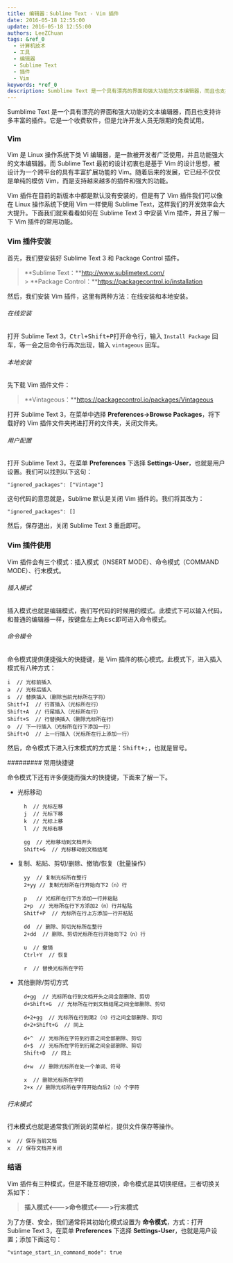 ```yaml
---
title: 编辑器：Sublime Text - Vim 插件
date: 2016-05-18 12:55:00
update: 2016-05-18 12:55:00
authors: LeeZChuan
tags: &ref_0
  - 计算机技术
  - 工具
  - 编辑器
  - Sublime Text
  - 插件
  - Vim
keywords: *ref_0
description: Sumblime Text 是一个具有漂亮的界面和强大功能的文本编辑器，而且也支持许多丰富的插件。它是一个收费软件，但是允许开发人员无限期的免费试用。
---
```




Sumblime Text 是一个具有漂亮的界面和强大功能的文本编辑器，而且也支持许多丰富的插件。它是一个收费软件，但是允许开发人员无限期的免费试用。

<!-- truncate -->

### Vim

Vim 是 Linux 操作系统下类 Vi 编辑器，是一款被开发者广泛使用，并且功能强大的文本编辑器。而 Sublime Text 最初的设计初衷也是基于 Vim 的设计思想，被设计为一个跨平台的具有丰富扩展功能的 Vim。随着后来的发展，它已经不仅仅是单纯的模仿 Vim，而是支持越来越多的插件和强大的功能。

Vim 插件在目前的新版本中都是默认没有安装的，但是有了 Vim 插件我们可以像在 Linux 操作系统下使用 Vim 一样使用 Sublime Text，这样我们的开发效率会大大提升。下面我们就来看看如何在 Sublime Text 3 中安装 Vim 插件，并且了解一下 Vim 插件的常用功能。

### Vim 插件安装

首先，我们要安装好 Sublime Text 3 和 Package Control 插件。

> **Sublime Text：**http://www.sublimetext.com/ <br /> > **Package Control：**https://packagecontrol.io/installation

然后，我们安装 Vim 插件，这里有两种方法：在线安装和本地安装。

###### 在线安装

打开 Sublime Text 3，<kbd>Ctrl+Shift+P</kbd>打开命令行，输入 `Install Package` 回车，等一会之后命令行再次出现，输入 `vintageous` 回车。

###### 本地安装

先下载 Vim 插件文件：

> **Vintageous：**https://packagecontrol.io/packages/Vintageous

打开 Sublime Text 3，在菜单中选择 **Preferences->Browse Packages**，将下载好的 Vim 插件文件夹拷进打开的文件夹，关闭文件夹。

###### 用户配置

打开 Sublime Text 3，在菜单 **Preferences** 下选择 **Settings-User**，也就是用户设置。我们可以找到以下这句：

    "ignored_packages": ["Vintage"]

这句代码的意思就是，Sublime 默认是关闭 Vim 插件的。我们将其改为：

    "ignored_packages": []

然后，保存退出，关闭 Sublime Text 3 重启即可。

### Vim 插件使用

Vim 插件会有三个模式：插入模式（INSERT MODE）、命令模式（COMMAND MODE）、行末模式。

###### 插入模式

插入模式也就是编辑模式，我们写代码的时候用的模式。此模式下可以输入代码，和普通的编辑器一样，按键盘左上角<kbd>Esc</kbd>即可进入命令模式。

###### 命令模令

命令模式提供便捷强大的快捷键，是 Vim 插件的核心模式。此模式下，进入插入模式有八种方式：

    i  // 光标前插入
    a  // 光标后插入
    s  // 替换插入（删除当前光标所在字符）
    Shitf+I  // 行首插入（光标所在行）
    Shift+A  // 行尾插入（光标所在行）
    Shift+S  // 行替换插入（删除光标所在行）
    o  // 下一行插入（光标所在行下添加一行）
    Shift+O  // 上一行插入（光标所在行上添加一行）

然后，命令模式下进入行末模式的方式是：<kbd>Shift+;</kbd>，也就是冒号。

######### 常用快捷键

命令模式下还有许多便捷而强大的快捷键，下面来了解一下。

- 光标移动

        h  // 光标左移
        j  // 光标下移
        k  // 光标上移
        l  // 光标右移

        gg  // 光标移动到文档开头
        Shift+G  // 光标移动到文档结尾

- 复制、粘贴、剪切/删除、撤销/恢复（批量操作）

        yy  // 复制光标所在整行
        2+yy // 复制光标所在行开始向下2（n）行

        p   // 光标所在行下方添加一行并粘贴
        2+p  // 光标所在行下方添加2（n）行并粘贴
        Shitf+P  // 光标所在行上方添加一行并粘贴

        dd  // 删除、剪切光标所在整行
        2+dd  // 删除、剪切光标所在行开始向下2（n）行

        u  // 撤销
        Ctrl+Y  // 恢复

        r  // 替换光标所在字符

- 其他删除/剪切方式

        d+gg  // 光标所在行到文档开头之间全部删除、剪切
        d+Shift+G  // 光标所在行到文档结尾之间全部删除、剪切

        d+2+gg  // 光标所在行到第2（n）行之间全部删除、剪切
        d+2+Shift+G  // 同上

        d+^  // 光标所在字符到行首之间全部删除、剪切
        d+$  // 光标所在字符到行尾之间全部删除、剪切
        Shift+D  // 同上

        d+w  // 删除光标所在处一个单词、符号

        x  // 删除光标所在字符
        2+x // 删除光标所在字符开始向后2（n）个字符

###### 行末模式

行末模式也就是通常我们所说的菜单栏，提供文件保存等操作。

    w  // 保存当前文档
    x  // 保存文档并关闭

### 结语

Vim 插件有三种模式，但是不能互相切换，命令模式是其切换枢纽。三者切换关系如下：

> **插入模式<--->命令模式<--->行末模式**

为了方便、安全，我们通常将其初始化模式设置为 **命令模式**，方式：打开 Sublime Text 3，在菜单 **Preferences** 下选择 **Settings-User**，也就是用户设置；添加下面这句：

    "vintage_start_in_command_mode": true
